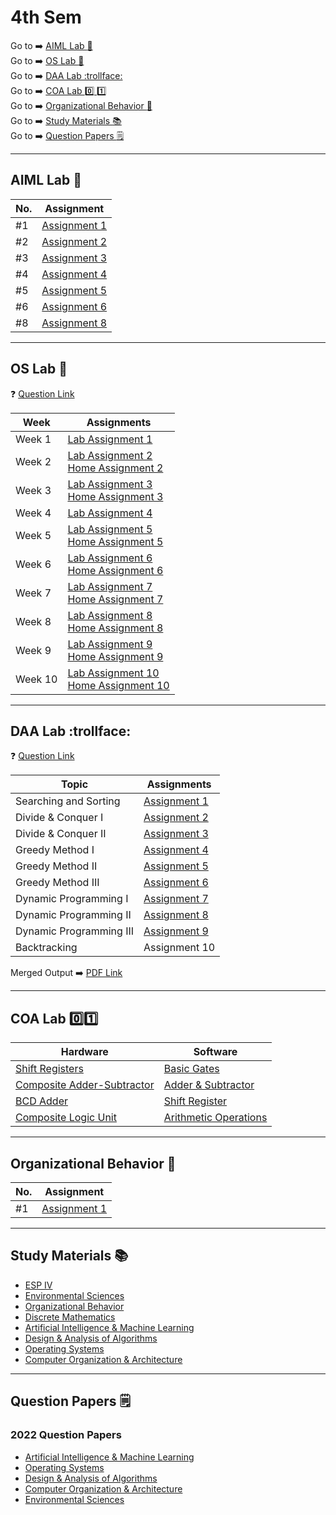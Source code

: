 # 4th Sem

Go to :arrow_right: [AIML Lab :brain:](#aiml-lab-brain) <br>
Go to :arrow_right: [OS Lab :penguin:](#os-lab-penguin) <br>
Go to :arrow_right: [DAA Lab :trollface:](#daa-lab-trollface) <br>
Go to :arrow_right: [COA Lab :zero: :one:](#coa-lab-zeroone) <br>
Go to :arrow_right: [Organizational Behavior :briefcase:](#organizational-behavior-briefcase) <br>
Go to :arrow_right: [Study Materials :books:](#study-materials-books) <br>
Go to :arrow_right: [Question Papers :spiral_notepad:](#question-papers-spiral_notepad)

---

## AIML Lab :brain:

| No. | Assignment                                   |
| --- | -------------------------------------------- |
| #1  | [Assignment 1](./AIML/assignment1/family.pl) |
| #2  | [Assignment 2](./AIML/assignment2)           |
| #3  | [Assignment 3](./AIML/assignment3)           |
| #4  | [Assignment 4](./AIML/assignment4)           |
| #5  | [Assignment 5](./AIML/assignment5)           |
| #6  | [Assignment 6](./AIML/assignment6/)          |
| #8  | [Assignment 8](./AIML/assignment8/)          |

---

## OS Lab :penguin:

:question: [Question Link](https://drive.google.com/file/d/15o1MAmkMAReHyUHMT7VpRWZTr7DARHP_/view?usp=drivesdk)

| Week    | Assignments                                                                                            |
| ------- | ------------------------------------------------------------------------------------------------------ |
| Week 1  | [Lab Assignment 1](./OS/assignment1/lab1.md)                                                           |
| Week 2  | [Lab Assignment 2](./OS/assignment2/lab2.md) <br> [Home Assignment 2](./OS/assignment2/home2.md)       |
| Week 3  | [Lab Assignment 3](./OS/assignment3/lab3.md) <br> [Home Assignment 3](./OS/assignment3/home3.md)       |
| Week 4  | [Lab Assignment 4](./OS/assignment4/lab4.md)                                                           |
| Week 5  | [Lab Assignment 5](./OS/assignment5/lab5.md) <br> [Home Assignment 5](./OS/assignment5/home5.md)       |
| Week 6  | [Lab Assignment 6](./OS/assignment6/lab6.md) <br> [Home Assignment 6](./OS/assignment6/home6.md)       |
| Week 7  | [Lab Assignment 7](./OS/assignment7/lab7.md) <br> [Home Assignment 7](./OS/assignment7/home7.md)       |
| Week 8  | [Lab Assignment 8](./OS/assignment8/lab8.md) <br> [Home Assignment 8](./OS/assignment8/home8.md)       |
| Week 9  | [Lab Assignment 9](./OS/assignment9/lab9.md) <br> [Home Assignment 9](./OS/assignment9/home9.md)       |
| Week 10 | [Lab Assignment 10](./OS/assignment10/lab10.md) <br> [Home Assignment 10](./OS/assignment10/home10.md) |

---

## DAA Lab :trollface:

:question: [Question Link](https://drive.google.com/file/d/1SKvDe8jgySiOxUjLt8G6e-yr7ajdNLxd/view?usp=share_link)

| Topic                   | Assignments                        |
| ----------------------- | ---------------------------------- |
| Searching and Sorting   | [Assignment 1](./DAA/assignment1/) |
| Divide & Conquer I      | [Assignment 2](./DAA/assignment2/) |
| Divide & Conquer II     | [Assignment 3](./DAA/assignment3/) |
| Greedy Method I         | [Assignment 4](./DAA/assignment4/) |
| Greedy Method II        | [Assignment 5](./DAA/assignment5/) |
| Greedy Method III       | [Assignment 6](./DAA/assignment6/) |
| Dynamic Programming I   | [Assignment 7](./DAA/assignment7/) |
| Dynamic Programming II  | [Assignment 8](./DAA/assignment8/) |
| Dynamic Programming III | [Assignment 9](./DAA/assignment9/) |
| Backtracking            | Assignment 10                      |

Merged Output :arrow_right: [PDF Link](https://drive.google.com/file/d/12cA2oswTGi0NzyMscfK0yCtGUTcZ5Ckl/view?usp=share_link)

---

## COA Lab :zero::one:

| Hardware                                                                                                            | Software                                              |
| ------------------------------------------------------------------------------------------------------------------- | ----------------------------------------------------- |
| [Shift Registers](https://drive.google.com/file/d/11cb8rPVw17eLTPiN5-_xJglYm9hL7dhI/view?usp=drivesdk)              | [Basic Gates](./COA/basic_gates/)                     |
| [Composite Adder-Subtractor](https://drive.google.com/file/d/1svzrDydz5VKaKU6h5SSsTglSpnR6MaEL/view?usp=share_link) | [Adder & Subtractor](./COA/adder_subtractor/)         |
| [BCD Adder](https://drive.google.com/file/d/1dcpM1I7HZht4f4nV9wU4WRBzDkkK8Q5N/view?usp=share_link)                  | [Shift Register](./COA/shift_registers/)              |
| [Composite Logic Unit](https://drive.google.com/file/d/1RnBIqdMBTDCqzQxQkPijQnn1Qi4EUaP1/view?usp=share_link)       | [Arithmetic Operations](./COA/arithmetic_operations/) |

---

## Organizational Behavior :briefcase:

| No. | Assignment                                |
| --- | ----------------------------------------- |
| #1  | [Assignment 1](./OrgBehav/assignment1.md) |

---

## Study Materials :books:

- [ESP IV](https://drive.google.com/drive/folders/1vQo0cq_sHx6SghQjGW_YZTHeySxcNVHc?usp=share_link)
- [Environmental Sciences](https://drive.google.com/drive/folders/1-__DgfY-MwTaoyxFDN2RI1L8iHkRibsB?usp=share_link)
- [Organizational Behavior](https://drive.google.com/drive/folders/1lzAaGkzRAc3y58SlpB09CezFj___q_EY?usp=share_link)
- [Discrete Mathematics](https://drive.google.com/drive/folders/1oR7jzT5vrKZpYrcmbpDN1R5kwsJph-2t?usp=share_link)
- [Artificial Intelligence & Machine Learning](https://drive.google.com/drive/folders/1WktcDGmhf5h0XcEJI74aFnvt3LDQ0O8F?usp=share_link)
- [Design & Analysis of Algorithms](https://drive.google.com/drive/folders/1SyUtJOjIPBFJMwx8zJAZ0Xjaf6eRjApg?usp=share_link)
- [Operating Systems](https://drive.google.com/drive/folders/1AKfa7NIr2bvKNWT4vfEQ0G8k_XMRYuBz?usp=share_link)
- [Computer Organization & Architecture](https://drive.google.com/drive/folders/14RcEtJm0G15KSUN77ka43CKdoWzMCS8D?usp=share_link)

---

## Question Papers :spiral_notepad:

### 2022 Question Papers

- [Artificial Intelligence & Machine Learning](https://drive.google.com/file/d/1PAZRk6scgkrgVMzUuc8rrX3TQay-W16t/view?usp=share_link)
- [Operating Systems](https://drive.google.com/file/d/1PBHDMIeFz4Yav9oc8q-QZKwlbrBgB5KX/view?usp=share_link)
- [Design & Analysis of Algorithms](https://drive.google.com/file/d/1P72dpLaEm_opCp7M_CR8hWT94SpKSUqj/view?usp=share_link)
- [Computer Organization & Architecture](https://drive.google.com/file/d/1P0kJwWYellE_qxAGEWXmbJ-FPm7MtadI/view?usp=share_link)
- [Environmental Sciences](https://drive.google.com/file/d/1PD9L2BJlalxg-F3cTodKz4vsO1wvtvve/view?usp=share_link)
